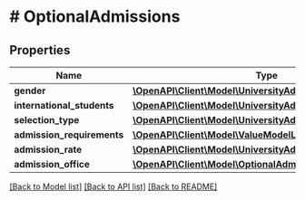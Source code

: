 # # OptionalAdmissions

## Properties

Name | Type | Description | Notes
------------ | ------------- | ------------- | -------------
**gender** | [**\OpenAPI\Client\Model\UniversityAdmissionsValueModelStr**](UniversityAdmissionsValueModelStr.md) |  | [optional]
**international_students** | [**\OpenAPI\Client\Model\UniversityAdmissionsValueModelStr**](UniversityAdmissionsValueModelStr.md) |  | [optional]
**selection_type** | [**\OpenAPI\Client\Model\UniversityAdmissionsValueModelStr**](UniversityAdmissionsValueModelStr.md) |  | [optional]
**admission_requirements** | [**\OpenAPI\Client\Model\ValueModelListStr**](ValueModelListStr.md) |  | [optional]
**admission_rate** | [**\OpenAPI\Client\Model\UniversityAdmissionsValueModelStr**](UniversityAdmissionsValueModelStr.md) |  | [optional]
**admission_office** | [**\OpenAPI\Client\Model\OptionalAdmissionOffice**](OptionalAdmissionOffice.md) |  | [optional]

[[Back to Model list]](../../README.md#models) [[Back to API list]](../../README.md#endpoints) [[Back to README]](../../README.md)
